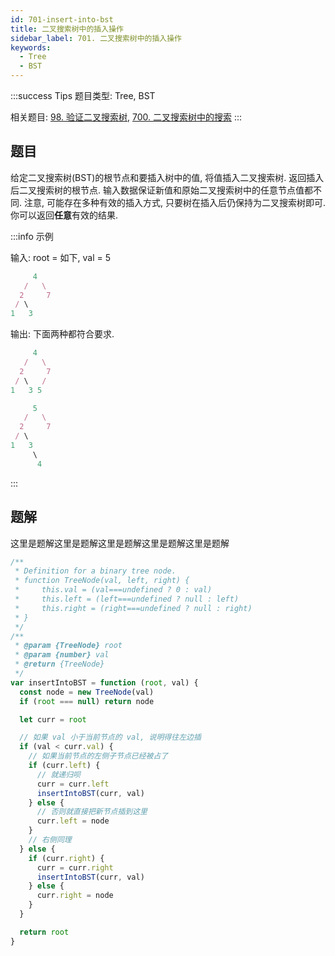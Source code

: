 ```yaml
---
id: 701-insert-into-bst
title: 二叉搜索树中的插入操作
sidebar_label: 701. 二叉搜索树中的插入操作
keywords:
  - Tree
  - BST
---
```


:::success Tips
题目类型: Tree, BST

相关题目: [98. 验证二叉搜索树](/leetcode/medium/98-is-valid-bst), [700. 二叉搜索树中的搜索](/leetcode/easy/700-search-bst)
:::

## 题目

给定二叉搜索树(BST)的根节点和要插入树中的值, 将值插入二叉搜索树. 返回插入后二叉搜索树的根节点. 输入数据保证新值和原始二叉搜索树中的任意节点值都不同. 注意, 可能存在多种有效的插入方式, 只要树在插入后仍保持为二叉搜索树即可. 你可以返回**任意**有效的结果.

:::info 示例

输入: root = 如下, val = 5

```ts
     4
   /   \
  2     7
 / \
1   3
```

输出: 下面两种都符合要求.

```ts
     4
   /   \
  2     7
 / \   /
1   3 5

     5
   /   \
  2     7
 / \
1   3
     \
      4
```

:::

## 题解

这里是题解这里是题解这里是题解这里是题解这里是题解

```ts
/**
 * Definition for a binary tree node.
 * function TreeNode(val, left, right) {
 *     this.val = (val===undefined ? 0 : val)
 *     this.left = (left===undefined ? null : left)
 *     this.right = (right===undefined ? null : right)
 * }
 */
/**
 * @param {TreeNode} root
 * @param {number} val
 * @return {TreeNode}
 */
var insertIntoBST = function (root, val) {
  const node = new TreeNode(val)
  if (root === null) return node

  let curr = root

  // 如果 val 小于当前节点的 val, 说明得往左边插
  if (val < curr.val) {
    // 如果当前节点的左侧子节点已经被占了
    if (curr.left) {
      // 就递归呗
      curr = curr.left
      insertIntoBST(curr, val)
    } else {
      // 否则就直接把新节点插到这里
      curr.left = node
    }
    // 右侧同理
  } else {
    if (curr.right) {
      curr = curr.right
      insertIntoBST(curr, val)
    } else {
      curr.right = node
    }
  }

  return root
}
```
